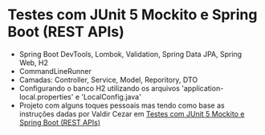 # Testes com JUnit 5 Mockito e Spring Boot (REST APIs)
- Spring Boot DevTools, Lombok, Validation, Spring Data JPA, Spring Web, H2
- CommandLineRunner
- Camadas: Controller, Service, Model, Reporitory, DTO
- Configurando o banco H2 utilizando os arquivos 'application-local.properties' e 'LocalConfig.java'
- Projeto com alguns toques pessoais mas tendo como base as instruções dadas por Valdir Cezar em [Testes com JUnit 5 Mockito e Spring Boot (REST APIs)](https://www.udemy.com/course/testes-com-junit-5-mockito-e-spring-boot-rest-apis/)
